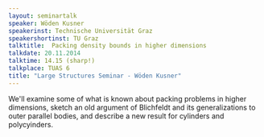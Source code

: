 ```yaml
---
layout: seminartalk
speaker: Wöden Kusner
speakerinst: Technische Universität Graz
speakershortinst: TU Graz
talktitle:  Packing density bounds in higher dimensions
talkdate: 20.11.2014
talktime: 14.15 (sharp!)
talkplace: TUAS 6
title: "Large Structures Seminar - Wöden Kusner"
---
```


We'll examine some of what is known about packing problems in higher dimensions, sketch an old argument of Blichfeldt and its generalizations to outer parallel bodies, and describe a new result for cylinders and polycyinders.
